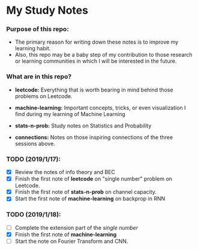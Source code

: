 # My Study Notes

### Purpose of this repo: 
- The primary reason for writing down these notes is to improve my learning habit.
- Also, this repo may be a baby step of my contribution to those research or learning communities in which I will be interested in the future.

### What are in this repo?

- **leetcode:** Everything that is worth bearing in mind behind those problems on Leetcode.

- **machine-learning:** Important concepts, tricks, or even visualization I find during my learning of Machine Learning

- **stats-n-prob:** Study notes on Statistics and Probability

- **connections:** Notes on those inspiring connections of the three sessions above.

### TODO (2019/1/17):
- [x] Review the notes of info theory and BEC
- [x] Finish the first note of **leetcode** on "single number" problem on Leetcode.
- [x] Finish the first note of **stats-n-prob** on channel capacity.
- [x] Start the first note of **machine-learning** on backprop in RNN

### TODO (2019/1/18):
- [ ] Complete the extension part of the *single number*
- [x] Finish the first note of **machine-learning**
- [ ] Start the note on Fourier Transform and CNN.